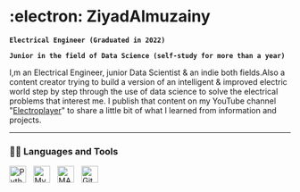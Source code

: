 # :electron: ZiyadAlmuzainy

**`Electrical Engineer (Graduated in 2022)`**

**`Junior in the field of Data Science (self-study for more than a year)`**

I,m an Electrical Engineer, junior Data  Scientist & an indie both fields.Also a content creator trying to build a version of an intelligent & improved electric world step by step through the use of data science to solve the electrical problems that interest me. I publish that content on my YouTube channel "[Electroplayer](https://www.youtube.com/@ziyadAlmuzainy/featured)" to share a little bit of what I learned from information and projects. 

---

### :man_technologist: Languages and Tools

<img align="left" alt="Python" width="30px" style="padding-right:10px;" src="https://cdn.jsdelivr.net/gh/devicons/devicon/icons/Python/Python original.svg"/> 
<img align="left" alt="MySQL" width="30px" style="padding-right:10px;" src="https://cdn.jsdelivr.net/gh/devicons/devicon/icons/MySQL/MySQL-original.svg" /> 
<img align="left" alt="MATLAB" width="30px" style="padding-right:10px;" src="https://cdn.jsdelivr.net/gh/devicons/devicon/icons/MATLAB/MATLAB-plain.svg" /> 
<img align="left" alt="GitHub" width="30px" style="padding-right:10px;" src="https://cdn.jsdelivr.net/gh/devicons/devicon/icons/GitHub/GitHub-plain.svg" />
<br />

#

